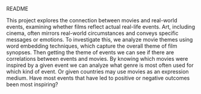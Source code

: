 README 


This project explores the connection between movies and real-world events, examining whether films reflect actual real-life events. Art, including cinema, often mirrors real-world circumstances and conveys specific messages or emotions. To investigate this, we analyze movie themes using word embedding techniques, which capture the overall theme of film synopses. Then getting the theme of events we can see if there are correlations between events and movies. By knowing which movies were inspired by a given event we can analyze what genre is most often used for which kind of event. Or given countries may use movies as an expression medium. Have most events that have led to positive or negative outcomes been most inspiring?
